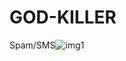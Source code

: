 # GOD-KILLER
Spam/SMS![img1](https://user-images.githubusercontent.com/87071803/180657575-2df73613-4d89-41b1-8714-88aefe3af67a.png)

